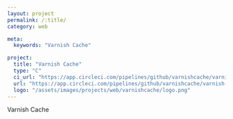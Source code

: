 ```yaml
---
layout: project
permalink: /:title/
category: web

meta:
  keywords: "Varnish Cache"

project:
  title: "Varnish Cache"
  type: "C"
  ci_url: "https://app.circleci.com/pipelines/github/varnishcache/varnish-cache"
  url: "https://app.circleci.com/pipelines/github/varnishcache/varnish-cache"
  logo: "/assets/images/projects/web/varnishcache/logo.png"
---
```


<p>Varnish Cache</p>
